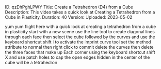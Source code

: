 ID: qzDhPghLPWY
Title: Create a Tetrahedron (D4) from a Cube
Description: This video takes a quick look at Creating a Tetrahedron from a Cube in Plasticity.
Duration: 40
Version: 
Uploaded: 2023-05-02

yum yum flight here with a quick look at
creating a tetrahedron from a cube in
plasticity start with a new scene use
the line tool to create diagonal lines
through each face then select the cube
followed by the curves and use the
keyboard shortcut shift I to activate
the imprint curve tool set the method
attribute to normal then right click to
commit delete the curves then delete the
three faces that make up Each corner
using the keyboard shortcut shift X
and use patch holes to cap the open
edges hidden in the center of the cube
will be a tetrahedron
